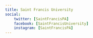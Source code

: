 ```yaml
---
title: Saint Francis University
social:
    twitter: [SaintFrancisPA]
    facebook: [SaintFrancisUniversity]
    instagram: [SaintFrancisPA]
---
```

